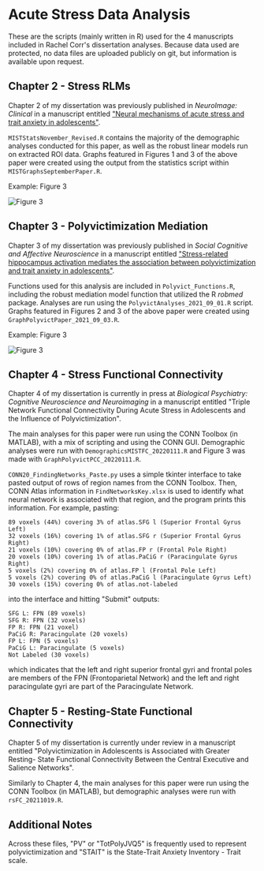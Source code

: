 # Acute Stress Data Analysis
These are the scripts (mainly written in R) used for the 4 manuscripts included in Rachel Corr's dissertation analyses. 
Because data used are protected, no data files are uploaded publicly on git, but information is available upon request.

## Chapter 2 - Stress RLMs
Chapter 2 of my dissertation was previously published in *NeuroImage: Clinical* in a manuscript entitled ["Neural mechanisms of acute stress and trait anxiety in adolescents"](https://doi.org/10.1016/j.nicl.2020.102543).


`MISTStatsNovember_Revised.R` contains the majority of the demographic analyses conducted for this paper, as well as the robust linear models run on extracted ROI data. Graphs featured in Figures 1 and 3 of the above paper were created using the output from the statistics script within `MISTGraphsSeptemberPaper.R`.


Example: Figure 3


![Figure 3](https://ars.els-cdn.com/content/image/1-s2.0-S2213158220303806-gr3.jpg)


## Chapter 3 - Polyvictimization Mediation
Chapter 3 of my dissertation was previously published in *Social Cognitive and Affective Neuroscience* in a manuscript entitled ["Stress-related hippocampus activation mediates the association between polyvictimization and trait anxiety in adolescents"](https://doi.org/10.1093/scan/nsab129). 

Functions used for this analysis are included in `Polyvict_Functions.R`, including the robust mediation model function that utilized the R *robmed* package. Analyses are run using the `PolyvictAnalyses_2021_09_01.R` script. Graphs featured in Figures 2 and 3 of the above paper were created using `GraphPolyvictPaper_2021_09_03.R`.

Example: Figure 3

![Figure 3](https://oup.silverchair-cdn.com/oup/backfile/Content_public/Journal/scan/PAP/10.1093_scan_nsab129/2/nsab129f3.jpeg?Expires=1649978955&Signature=Nz4dh4XC4aI7dMrXPKfqBDRrlmwQnyjLHW3jBQHxjJ1Wk3f3FFsbfUOvabUUe65lKrkjieccQBnk~UCsdCRnDtrRr1uDdGFx0QQqPdEhVFzx4Oy60jahUO26y1brlDQdIaVRc9XeKdZlYlbqA29gh3UItO8RVOfmUChn2p8WSm7kjCNGNgOMGHJyaoJ4DK6TTygqOgsKdkWhJbv5AKzBH2L~y~Jp7RdOgtqiArOfsXZKvIKU7pDTgiqIAT~9lvtfCwkmVraPaBCEhW4QcHqM8xwsl9rgd~aSwaxqf8xHFc1dDduTMFTLMykOnJd7rnD8ISvCG1Tj-UxNluuoelbmEQ__&Key-Pair-Id=APKAIE5G5CRDK6RD3PGA)
## Chapter 4 - Stress Functional Connectivity
Chapter 4 of my dissertation is currently in press at *Biological Psychiatry: Cognitive Neuroscience and Neuroimaging* in a manuscript entitled "Triple Network Functional Connectivity During Acute Stress in Adolescents and the Influence of Polyvictimization". 

The main analyses for this paper were run using the CONN Toolbox (in MATLAB), with a mix of scripting and using the CONN GUI. Demographic analyses were run with `DemographicsMISTFC_20220111.R` and Figure 3 was made with `GraphPolyvictPCC_20220111.R`.

`CONN20_FindingNetworks_Paste.py` uses a simple tkinter interface to take pasted output of rows of region names from the CONN Toolbox. Then, CONN Atlas information in `FindNetworksKey.xlsx` is used to identify what neural network is associated with that region, and the program prints this information.
For example, pasting:
```
89 voxels (44%) covering 3% of atlas.SFG l (Superior Frontal Gyrus Left)
32 voxels (16%) covering 1% of atlas.SFG r (Superior Frontal Gyrus Right)
21 voxels (10%) covering 0% of atlas.FP r (Frontal Pole Right)
20 voxels (10%) covering 1% of atlas.PaCiG r (Paracingulate Gyrus Right)
5 voxels (2%) covering 0% of atlas.FP l (Frontal Pole Left)
5 voxels (2%) covering 0% of atlas.PaCiG l (Paracingulate Gyrus Left)
30 voxels (15%) covering 0% of atlas.not-labeled
```
into the interface and hitting "Submit" outputs:
```
SFG L: FPN (89 voxels)
SFG R: FPN (32 voxels)
FP R: FPN (21 voxel)
PaCiG R: Paracingulate (20 voxels)
FP L: FPN (5 voxels)
PaCiG L: Paracingulate (5 voxels)
Not Labeled (30 voxels)
```
which indicates that the left and right superior frontal gyri and frontal poles are members of the FPN (Frontoparietal Network) and the left and right paracingulate gyri are part of the Paracingulate Network.


## Chapter 5 - Resting-State Functional Connectivity
Chapter 5 of my dissertation is currently under review in a manuscript entitled "Polyvictimization in Adolescents is Associated with Greater Resting-
State Functional Connectivity Between the Central Executive and Salience Networks". 

Similarly to Chapter 4, the main analyses for this paper were run using the CONN Toolbox (in MATLAB), but demographic analyses were run with `rsFC_20211019.R`.


## Additional Notes
Across these files, "PV" or "TotPolyJVQ5" is frequently used to represent polyvictimization and "STAIT" is the State-Trait Anxiety Inventory - Trait scale.


